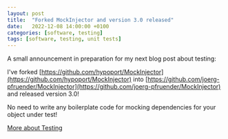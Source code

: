 ```yaml
---
layout: post
title:  "Forked MockInjector and version 3.0 released"
date:   2022-12-08 14:00:00 +0100
categories: [software, testing]
tags: [software, testing, unit tests]
---
```


A small announcement in preparation for my next blog post about testing:

I've forked [https://github.com/hypoport/MockInjector](https://github.com/hypoport/MockInjector)
into [https://github.com/joerg-pfruender/MockInjector](https://github.com/joerg-pfruender/MockInjector)
and released version 3.0!

No need to write any boilerplate code for mocking dependencies for your object under test!

[More about Testing](/collections/testautomation.html)